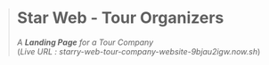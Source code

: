 > # Star Web - Tour Organizers
> *A **Landing Page** for a Tour Company*  
> (*Live URL : starry-web-tour-company-website-9bjau2igw.now.sh*)
